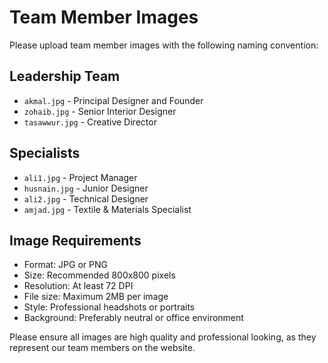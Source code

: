 # Team Member Images

Please upload team member images with the following naming convention:

## Leadership Team
- `akmal.jpg` - Principal Designer and Founder
- `zohaib.jpg` - Senior Interior Designer
- `tasawwur.jpg` - Creative Director

## Specialists
- `ali1.jpg` - Project Manager
- `husnain.jpg` - Junior Designer
- `ali2.jpg` - Technical Designer
- `amjad.jpg` - Textile & Materials Specialist

## Image Requirements
- Format: JPG or PNG
- Size: Recommended 800x800 pixels
- Resolution: At least 72 DPI
- File size: Maximum 2MB per image
- Style: Professional headshots or portraits
- Background: Preferably neutral or office environment

Please ensure all images are high quality and professional looking, as they represent our team members on the website. 